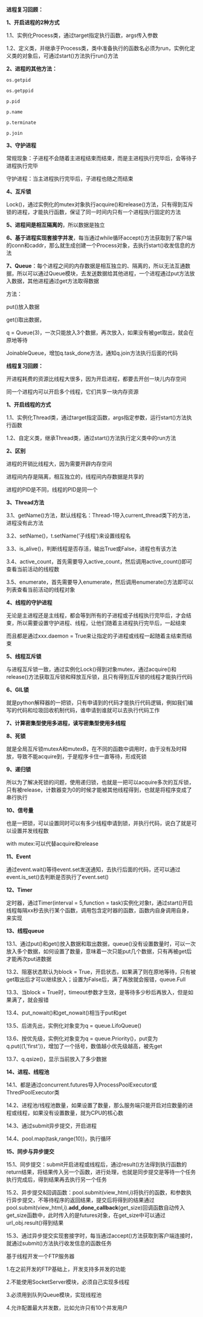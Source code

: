 **进程复习回顾：**

**1、开启进程的2种方式**

1.1、实例化Process类，通过target指定执行函数，args传入参数

1.2、定义类，并继承于Process类，类中准备执行的函数名必须为run，实例化定义类的对象后，可通过start()方法执行run()方法

**2、进程的其他方法：**

```
os.getpid

os.getppid

p.pid

p.name

p.terminate

p.join
```

**3、守护进程**

常规现象：子进程不会随着主进程结束而结束，而是主进程执行完毕后，会等待子进程执行完毕

守护进程：当主进程执行完毕后，子进程也随之而结束

**4、互斥锁**

Lock()，通过实例化的mutex对象执行acquire()和release()方法，只有得到互斥锁的进程，才能执行函数，保证了同一时间内只有一个进程执行固定的方法

**5、进程间是相互隔离的**，所以数据是独立

**6、基于进程实现套接字并发**，每当通过while循环accept()方法获取到了客户端的conn和caddr，那么就生成创建一个Process对象，去执行start()收发信息的方法

**7、Queue**：每个进程之间的内存数据是相互独立的、隔离的，所以无法互通数据，所以可以通过Queue模块，去发送数据给其他进程，一个进程通过put方法放入数据，其他进程通过get方法取得数据

方法：

put()放入数据

get()取出数据，

q = Queue(3)，一次只能放入3个数据，再次放入，如果没有被get取出，就会在原地等待

JoinableQueue，增加q.task_done方法，通知q.join方法执行后面的代码



**线程复习回顾：**

开进程耗费的资源比线程大很多，因为开启进程，都要去开创一块儿内存空间

同一个进程内可以开启多个线程，它们共享一块内存资源

**1、开启线程的方式**

1.1、实例化Thread类，通过target指定函数，args指定参数，运行start()方法执行函数

1.2、自定义类，继承Thread类，通过start()方法执行定义类中的run方法

**2、区别**

进程的开销比线程大，因为需要开辟内存空间

进程间内存是隔离，相互独立的，线程间内存数据是共享的

进程的PID是不同，线程的PID是同一个

**3、Thread方法**

3.1、getName()方法，默认线程名：Thread-1导入current_thread类下的方法，进程没有此方法

3.2、setName()，t.setName(’子线程‘)来设置线程名

3.3、is_alive()，判断线程是否存活，输出True或False，进程也有该方法

3.4、active_count，首先需要导入active_count，然后调用active_count()即可查看当前活动的线程数

3.5、enumerate，首先需要导入enumerate，然后调用enumerate()方法即可以列表查看当前活动的线程对象

**4、线程的守护进程**

无论是主进程还是主线程，都会等到所有的子进程或子线程执行完毕后，才会结束，所以需要设置守护进程、线程，让他们随着主进程执行完毕后，一起结束

而且都是通过xxx.daemon = True来让指定的子进程或线程一起随着主结束而结束

**5、线程互斥锁**

与进程互斥锁一致，通过实例化Lock()得到对象mutex，通过acquire()和release()方法获取互斥锁和释放互斥锁，且只有得到互斥锁的线程才能执行代码

**6、GIL锁**

就是python解释器的一把锁，只有申请到的代码才能执行代码逻辑，例如我们编写的代码和垃圾回收机制代码，谁申请到谁就可以去执行代码工作

**7、计算密集型使用多进程，读写密集型使用多线程**

**8、死锁**

就是全局互斥锁mutexA和mutexB，在不同的函数中调用时，由于没有及时释放，导致不能acquire到，于是程序卡住一直等待，形成死锁

**9、递归锁**

所以为了解决死锁的问题，使用递归锁，也就是一把可以acquire多次的互斥锁，只有被release，计数器变为0的时候才能被其他线程得到，也就是将程序变成了串行执行

**10、信号量**

也是一把锁，可以设置同时可以有多少线程申请到锁，并执行代码，说白了就是可以设置并发线程数

with mutex:可以代替acquire和release

**11、Event**

通过event.wait()等待event.set发送通知，去执行后面的代码，还可以通过event.is_set()去判断是否执行了event.set()

**12、Timer**

定时器，通过Timer(interval = 5,function = task)实例化对象t，通过start()开启线程每隔xx秒去执行某个函数，调用包含定时器的函数，函数内自身调用自身，来实现

**13、线程queue**

13.1、通过put()和get()放入数据和取出数据，queue()没有设置数量时，可以一次放入多个数据，如何设置了数量，意味着一次只能put几个数据，只有再被get后才能再次put进数据

13.2、阻塞状态默认为block = True，开启状态，如果满了则在原地等待，只有被get取出后才可以继续放入；设置为False后，满了再放就会报错，queue.Full

13.3、当block = True时，timeout参数才生效，是等待多少秒后再放入，但是如果满了，就会报错

13.4、put_nowait()和get_nowait()相当于put和get

13.5、后进先出，实例化对象变为q = queue.LifoQueue()

13.6、按优先级，实例化对象变为q = queue.Priority()，put变为q.put((1,'first'))，增加了一个括号，数值越小优先级越高，被先get

13.7、q.qsize()，显示当前放入了多少数据

**14、进程、线程池**

14.1、都是通过concurrent.futures导入ProcessPoolExecutor或ThredPoolExecutor类

14.2、进程池/线程池数量，如果设置了数量，那么服务端只能开启对应数量的进程或线程，如果没有设置数量，就为CPU的核心数

14.3、通过submit异步提交，开启进程

14.4、pool.map(task,range(10))，执行循环

**15、同步与异步提交**

15.1、同步提交：submit开启进程或线程后，通过result()方法得到执行函数的return结果，将结果传入另一个函数，进行处理，也就是同步提交是等待一个任务执行完成后，得到结果再去执行另一个任务

15.2、异步提交&回调函数：pool.submit(view_html,i)将执行的函数，和参数执行异步提交，不等待程序的返回结果，提交后将得到的结果通过pool.submit(view_html,i).**add_done_callback**(get_size)回调函数自动传入get_size函数中，此时传入的是futures对象，在get_size中可以通过url_obj.result()得到结果

15.3、通过异步提交实现套接字时，每当通过accept()方法获取到客户端连接时，就通过submit()方法执行收发信息的函数任务



基于线程开发一个FTP服务器

1.在之前开发的FTP基础上，开发支持多并发的功能

2.不能使用SocketServer模块，必须自己实现多线程

3.必须用到队列Queue模块，实现线程池

4.允许配置最大并发数，比如允许只有10个并发用户